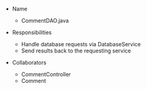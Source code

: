 * Name
    * CommentDAO.java

* Responsibilities
    * Handle database requests via DatabaseService
    * Send results back to the requesting service

* Collaborators
    * CommentController
    * Comment
